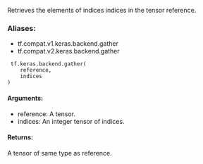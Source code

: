 Retrieves the elements of indices indices in the tensor reference.
### Aliases:
- tf.compat.v1.keras.backend.gather
- tf.compat.v2.keras.backend.gather

```
 tf.keras.backend.gather(
    reference,
    indices
)
```
#### Arguments:
- reference: A tensor.
- indices: An integer tensor of indices.
#### Returns:
A tensor of same type as reference.
